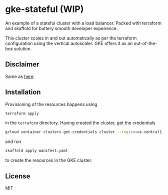 # gke-stateful (WIP)

An example of a stateful cluster with a load balancer. Packed with terraform
and skaffold for buttery smooth developer experience.

This cluster scales in and out automatically as per the terraform
configuration using the vertical autoscaler. GKE offers it as an out-of-the-box
solution.

## Disclaimer

Same as [here](https://github.com/piotrostr/gke-gpu-tf/).

## Installation

Provisioning of the resources happens using

```sh
terraform apply
```

in the `terraform` directory. Having created the cluster, get the credentials

```sh
gcloud container clusters get-credentials cluster --region=us-central1-a
```

and run

```sh
skaffold apply manifest.yaml
```

to create the resources in the GKE cluster.

## License

MIT
